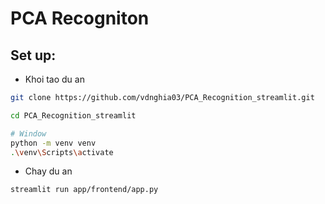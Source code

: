 # PCA Recogniton

## Set up:

- Khoi tao du an
```bash
git clone https://github.com/vdnghia03/PCA_Recognition_streamlit.git

cd PCA_Recognition_streamlit

# Window
python -m venv venv
.\venv\Scripts\activate
```
- Chay du an
```bash
streamlit run app/frontend/app.py
```
